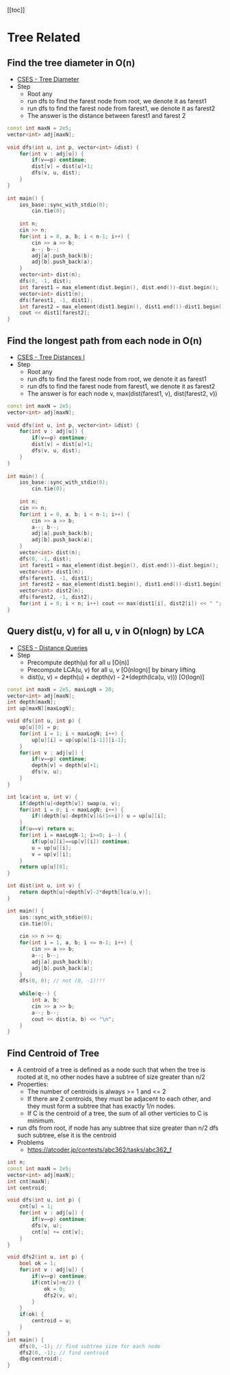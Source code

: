[[toc]]

# Tree Related

## Find the tree diameter in O(n)
- [CSES - Tree Diameter](https://cses.fi/problemset/task/1131)
- Step
    - Root any
    - run dfs to find the farest node from root, we denote it as farest1
    - run dfs to find the farest node from farest1, we denote it as farest2
    - The answer is the distance between farest1 and farest 2
```cpp
const int maxN = 2e5;
vector<int> adj[maxN];
 
void dfs(int u, int p, vector<int> &dist) {
    for(int v : adj[u]) {
        if(v==p) continue;
        dist[v] = dist[u]+1;
        dfs(v, u, dist);
    }
}
 
int main() {
    ios_base::sync_with_stdio(0);
		cin.tie(0);
 
    int n;
    cin >> n;
    for(int i = 0, a, b; i < n-1; i++) {
        cin >> a >> b;
        a--; b--;
        adj[a].push_back(b);
        adj[b].push_back(a);
    }
    vector<int> dist(n);
    dfs(0, -1, dist);
    int farest1 = max_element(dist.begin(), dist.end())-dist.begin();
    vector<int> dist1(n);
    dfs(farest1, -1, dist1);
    int farest2 = max_element(dist1.begin(), dist1.end())-dist1.begin();
    cout << dist1[farest2];
}
```

## Find the longest path from each node in O(n)
- [CSES - Tree Distances I](https://cses.fi/problemset/task/1132)
- Step
    - Root any
    - run dfs to find the farest node from root, we denote it as farest1
    - run dfs to find the farest node from farest1, we denote it as farest2
    - The answer is for each node v, max(dist(farest1, v), dist(farest2, v))
```cpp
const int maxN = 2e5;
vector<int> adj[maxN];
 
void dfs(int u, int p, vector<int> &dist) {
    for(int v : adj[u]) {
        if(v==p) continue;
        dist[v] = dist[u]+1;
        dfs(v, u, dist);
    }
}
 
int main() {
    ios_base::sync_with_stdio(0);
		cin.tie(0);
 
    int n;
    cin >> n;
    for(int i = 0, a, b; i < n-1; i++) {
        cin >> a >> b;
        a--; b--;
        adj[a].push_back(b);
        adj[b].push_back(a);
    }
    vector<int> dist(n);
    dfs(0, -1, dist);
    int farest1 = max_element(dist.begin(), dist.end())-dist.begin();
    vector<int> dist1(n);
    dfs(farest1, -1, dist1);
    int farest2 = max_element(dist1.begin(), dist1.end())-dist1.begin();
    vector<int> dist2(n);
    dfs(farest2, -1, dist2);
    for(int i = 0; i < n; i++) cout << max(dist1[i], dist2[i]) << " ";
}
```

## Query dist(u, v) for all u, v in O(nlogn) by LCA
- [CSES - Distance Queries](https://cses.fi/problemset/task/1135)
- Step
    - Precompute depth(u) for all u [O(n)]
    - Precompute LCA(u, v) for all u, v [O(nlogn)] by binary lifting
    - dist(u, v) = depth(u) + depth(v) - 2*(depth(lca(u, v))) [O(logn)]
```cpp
const int maxN = 2e5, maxLogN = 20;
vector<int> adj[maxN];
int depth[maxN];
int up[maxN][maxLogN];

void dfs(int u, int p) {
    up[u][0] = p;
    for(int i = 1; i < maxLogN; i++) {
        up[u][i] = up[up[u][i-1]][i-1];
    }
    for(int v : adj[u]) {
        if(v==p) continue;
        depth[v] = depth[u]+1;
        dfs(v, u);
    }
}

int lca(int u, int v) {
    if(depth[u]<depth[v]) swap(u, v);
    for(int i = 0; i < maxLogN; i++) {
        if((depth[u]-depth[v])&(1<<i)) u = up[u][i];
    }
    if(u==v) return u;
    for(int i = maxLogN-1; i>=0; i--) {
        if(up[u][i]==up[v][i]) continue;
        u = up[u][i];
        v = up[v][i];
    }
    return up[u][0];
}

int dist(int u, int v) {
    return depth[u]+depth[v]-2*depth[lca(u,v)];
}

int main() {
    ios::sync_with_stdio(0); 
    cin.tie(0);
 
    cin >> n >> q;
    for(int i = 1, a, b; i <= n-1; i++) {
        cin >> a >> b; 
        a--; b--;
        adj[a].push_back(b);
        adj[b].push_back(a);
    }
    dfs(0, 0); // not (0, -1)!!! 
 
    while(q--) {
        int a, b;
        cin >> a >> b;
        a--; b--;
        cout << dist(a, b) << "\n";
    }
}
```

## Find Centroid of Tree
* A centroid of a tree is defined as a node such that when the tree is rooted at it, no other nodes have a subtree of size greater than n/2
* Properties:
    + The number of centroids is always >= 1 and <= 2
    + If there are 2 centroids, they must be adjacent to each other, and they must form a subtree that has exactly 1/n nodes.
    + If C is the centroid of a tree, the sum of all other verticies to C is minimum.
* run dfs from root, if node has any subtree that size greater than n/2 dfs such subtree, else it is the centroid
* Problems
    + https://atcoder.jp/contests/abc362/tasks/abc362_f
``` cpp
int n;
const int maxN = 2e5;
vector<int> adj[maxN];
int cnt[maxN];
int centroid;

void dfs(int u, int p) {
    cnt[u] = 1;
    for(int v : adj[u]) {
        if(v==p) continue;
        dfs(v, u);
        cnt[u] += cnt[v];
    }
}

void dfs2(int u, int p) {
    bool ok = 1;
    for(int v : adj[u]) {
        if(v==p) continue;
        if(cnt[v]>n/2) {
            ok = 0;
            dfs2(v, u);
        }
    }
    if(ok) {
        centroid = u;
    }
}
int main() {
    dfs(0, -1); // find subtree size for each node
    dfs2(0, -1); // find centroid
    dbg(centroid);
}
```
